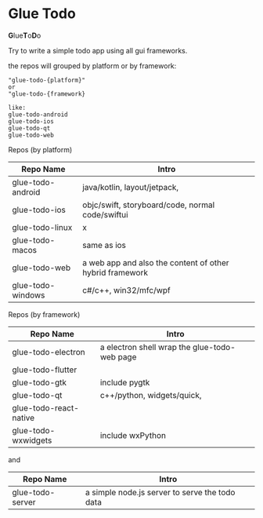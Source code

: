 # Glue Todo
**G**lue**T**o**D**o

Try to write a simple todo app using all gui frameworks.



the repos will grouped by platform or by framework:

```
"glue-todo-{platform}"
or
"glue-todo-{framework}

like:
glue-todo-android
glue-todo-ios
glue-todo-qt
glue-todo-web
```



Repos (by platform)

| Repo Name         | Intro                                                    |
| ----------------- | -------------------------------------------------------- |
| glue-todo-android | java/kotlin, layout/jetpack,                             |
| glue-todo-ios     | objc/swift, storyboard/code, normal code/swiftui         |
| glue-todo-linux   | x                                                        |
| glue-todo-macos   | same as ios                                              |
| glue-todo-web     | a web app and also the content of other hybrid framework |
| glue-todo-windows | c#/c++, win32/mfc/wpf                                    |



Repos (by framework)

| Repo Name              | Intro                                        |
| ---------------------- | -------------------------------------------- |
| glue-todo-electron     | a electron shell wrap the glue-todo-web page |
| glue-todo-flutter      |                                              |
| glue-todo-gtk          | include pygtk                                |
| glue-todo-qt           | c++/python, widgets/quick,                   |
| glue-todo-react-native |                                              |
| glue-todo-wxwidgets    | include wxPython                             |



and

| Repo Name        | Intro                                          |
| ---------------- | ---------------------------------------------- |
| glue-todo-server | a simple node.js server to serve the todo data |



